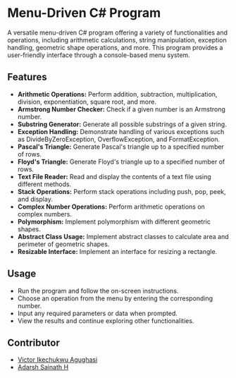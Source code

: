 # Menu-Driven C# Program

A versatile menu-driven C# program offering a variety of functionalities and operations, including arithmetic calculations, string manipulation, exception handling, geometric shape operations, and more. This program provides a user-friendly interface through a console-based menu system.

## Features

- **Arithmetic Operations:** Perform addition, subtraction, multiplication, division, exponentiation, square root, and more.
- **Armstrong Number Checker:** Check if a given number is an Armstrong number.
- **Substring Generator:** Generate all possible substrings of a given string.
- **Exception Handling:** Demonstrate handling of various exceptions such as DivideByZeroException, OverflowException, and FormatException.
- **Pascal's Triangle:** Generate Pascal's triangle up to a specified number of rows.
- **Floyd's Triangle:** Generate Floyd's triangle up to a specified number of rows.
- **Text File Reader:** Read and display the contents of a text file using different methods.
- **Stack Operations:** Perform stack operations including push, pop, peek, and display.
- **Complex Number Operations:** Perform arithmetic operations on complex numbers.
- **Polymorphism:** Implement polymorphism with different geometric shapes.
- **Abstract Class Usage:** Implement abstract classes to calculate area and perimeter of geometric shapes.
- **Resizable Interface:** Implement an interface for resizing a rectangle.

## Usage
- Run the program and follow the on-screen instructions.
- Choose an operation from the menu by entering the corresponding number.
- Input any required parameters or data when prompted.
- View the results and continue exploring other functionalities.

## Contributor

- [Victor Ikechukwu Agughasi](https://github.com/Victor-Ikechukwu)
- [Adarsh Sainath H](https://github.com/Adarash13)
